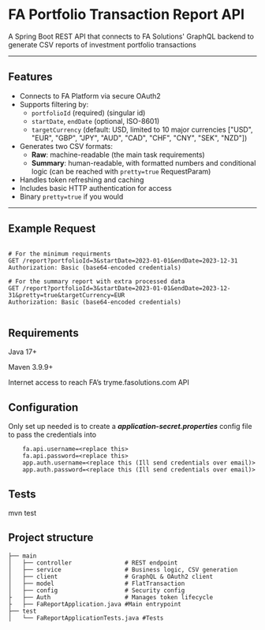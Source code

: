# FA Portfolio Transaction Report API

A Spring Boot REST API that connects to FA Solutions' GraphQL backend to generate CSV reports of investment portfolio transactions

---

##  Features

- Connects to FA Platform via secure OAuth2
- Supports filtering by:
    - `portfolioId` (required) (singular id)
    - `startDate`, `endDate` (optional, ISO-8601)
    - `targetCurrency` (default: USD, limited to 10 major currencies ["USD", "EUR", "GBP", "JPY", "AUD", "CAD", "CHF", "CNY", "SEK", "NZD"])
- Generates two CSV formats:
    - **Raw**: machine-readable (the main task requirements)
    - **Summary**: human-readable, with formatted numbers and conditional logic (can be reached with `pretty=true` RequestParam)
- Handles token refreshing and caching
- Includes basic HTTP authentication for access
- Binary `pretty=true` if you would 

---

## Example Request

```http

# For the minimum requirments 
GET /report?portfolioId=3&startDate=2023-01-01&endDate=2023-12-31
Authorization: Basic (base64-encoded credentials)

# For the summary report with extra processed data 
GET /report?portfolioId=3&startDate=2023-01-01&endDate=2023-12-31&pretty=true&targetCurrency=EUR
Authorization: Basic (base64-encoded credentials)


```

## Requirements
Java 17+

Maven 3.9.9+

Internet access to reach FA’s tryme.fasolutions.com API

## Configuration

Only set up needed is to create a ***application-secret.properties*** config file to pass the credentials into
```editorconfig
    fa.api.username=<replace this>
    fa.api.password=<replace this>
    app.auth.username=<replace this (Ill send credentials over email)>
    app.auth.password=<replace this (Ill send credentials over email)>
```

## Tests
mvn test

## Project structure
```src
├── main
│   ├── controller               # REST endpoint
│   ├── service                  # Business logic, CSV generation
│   ├── client                   # GraphQL & OAuth2 client
│   ├── model                    # FlatTransaction
│   ├── config                   # Security config
├   ├── Auth                     # Manages token lifecycle
├   ├── FaReportApplication.java #Main entrypoint
├── test
│   └── FaReportApplicationTests.java #Tests
```


